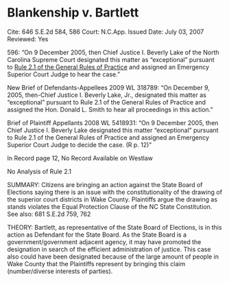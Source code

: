 # Blankenship v. Bartlett

Cite: 646 S.E.2d 584, 586
Court: N.C.App.
Issued Date: July 03, 2007
Reviewed: Yes

596: “On 9 December 2005, then Chief Justice I. Beverly Lake of the North Carolina Supreme Court designated this matter as “exceptional” pursuant to [Rule 2.1 of the General Rules of Practice](https://1.next.westlaw.com/Link/Document/FullText?findType=L&pubNum=1008947&cite=NCRSUPDR2.1&originatingDoc=I34044823295f11dc962ef0ed15906072&refType=LQ&originationContext=document&transitionType=DocumentItem&ppcid=3385e3748c4c4ea993371b10381ed3e1&contextData=(sc.Search)) and assigned an Emergency Superior Court Judge to hear the case.”

New Brief of Defendants-Appellees 2009 WL 318789: “On December 9, 2005, then-Chief Justice I. Beverly Lake, Jr., designated this matter as “exceptional” pursuant to Rule 2.1 of the General Rules of Practice and assigned the Hon. Donald L. Smith to hear all proceedings in this action.”

Brief of Plaintiff Appellants 2008 WL 5418931: “On 9 December 2005, then Chief Justice I. Beverly Lake designated this matter “exceptional” pursuant to Rule 2.1 of the General Rules of Practice and assigned an Emergency Superior Court Judge to decide the case. (R p. 12)”

In Record page 12, No Record Available on Westlaw

No Analysis of Rule 2.1

SUMMARY: Citizens are bringing an action against the State Board of Elections saying there is an issue with the constitutionality of the drawing of the superior court districts in Wake County. Plaintiffs argue the drawing as stands violates the Equal Protection Clause of the NC State Constitution. See also: 681 S.E.2d 759, 762

THEORY: Bartlett, as representative of the State Board of Elections, is in this action as Defendant for the State Board. As the State Board is a government/government adjacent agency, it may have promoted the designation in search of the efficient administration of justice. This case also could have been designated because of the large amount of people in Wake County that the Plaintiffs represent by bringing this claim (number/diverse interests of parties).